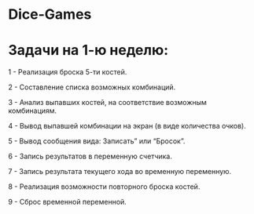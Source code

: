 # Dice-Games
Задачи на 1-ю неделю:
=====================
1 - Реализация броска 5-ти костей. 

2 - Составление списка возможных комбинаций.

3 - Анализ выпавших костей, на соответствие возможным комбинациям.

4 - Вывод выпавшей комбинации на экран (в виде количества очков).

5 - Вывод сообщения вида: Записать” или “Бросок”.

6 - Запись результатов в переменную счетчика.

7 - Запись результата текущего хода во временную переменную.

8 - Реализация возможности повторного броска костей.

9 - Сброс временной переменной.

